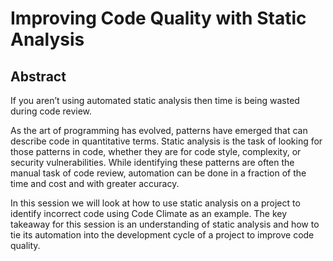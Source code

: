 # Improving Code Quality with Static Analysis

## Abstract

If you aren’t using automated static analysis then time is being wasted during code review.

As the art of programming has evolved, patterns have emerged that can describe code in quantitative terms. Static analysis is the task of looking for those patterns in code, whether they are for code style, complexity, or security vulnerabilities. While identifying these patterns are often the manual task of code review, automation can be done in a fraction of the time and cost and with greater accuracy.

In this session we will look at how to use static analysis on a project to identify incorrect code using Code Climate as an example. The key takeaway for this session is an understanding of static analysis and how to tie its automation into the development cycle of a project to improve code quality.

